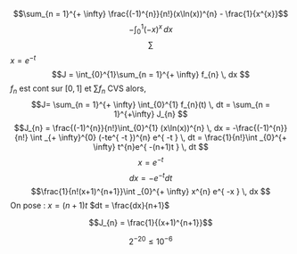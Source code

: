 $$\sum_{n = 1}^{+ \infty} \frac{(-1)^{n}}{n!}(x\ln(x))^{n} - \frac{1}{x^{x}}$$
$$-\int _{0}^{1} (-x)^{x} \, dx $$
$$\sum_{}$$
$x = e^{ -t }$
$$J = \int_{0}^{1}\sum_{n = 1}^{+ \infty} f_{n} \, dx $$
$f_{n}$ est cont sur $[0, 1]$ et $\sum f_{n}$ CVS alors, 
$$J= \sum_{n = 1}^{+ \infty} \int_{0}^{1} f_{n}(t) \, dt = \sum_{n = 1}^{+\infty} J_{n} $$
$$J_{n} = \frac{(-1)^{n}}{n!}\int_{0}^{1} (x\ln(x))^{n} \, dx  = -\frac{(-1)^{n}}{n!} \int _{+ \infty}^{0} (-te^{ -t })^{n} e^{ -t } \, dt = \frac{1}{n!}\int _{0}^{+  \infty} t^{n}e^{ -(n+1)t } \, dt $$
$$x = e^{ -t }$$
$$dx = -e^{ -t } dt$$
$$\frac{1}{n!(x+1)^{n+1}}\int _{0}^{+ \infty} x^{n} e^{ -x } \, dx $$
On pose : $x = (n+1)t$ $dt = \frac{dx}{n+1}$

$$J_{n} = \frac{1}{(x+1)^{n+1}}$$


$$2^{-20}\leq 10^{-6}$$
